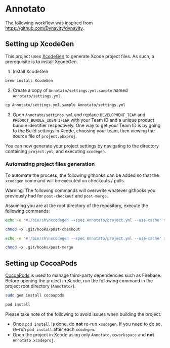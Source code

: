 # Annotato

The following workflow was inspired from https://github.com/Dynavity/dynavity.

## Setting up XcodeGen

This project uses [XcodeGen](https://github.com/yonaskolb/XcodeGen) to generate Xcode project files. As such, a prerequisite is to install XcodeGen.

1. Install XcodeGen

```sh
brew install XcodeGen
```

2. Create a copy of `Annotato/settings.yml.sample` named `Annotato/settings.yml`.

```sh
cp Annotato/settings.yml.sample Annotato/settings.yml
```

3. Open `Annotato/settings.yml` and replace `DEVELOPMENT_TEAM` and `PRODUCT_BUNDLE_IDENTIFIER` with your Team ID and a unique product bundle identifier respectively.
   One way to get your Team ID is by going to the Build settings in Xcode, choosing your team, then viewing the source file of `project.pbxproj`.

You can now generate your project settings by navigating to the directory containing `project.yml`, and executing `xcodegen`.

### Automating project files generation

To automate the process, the following githooks can be added so that the `xcodegen` command will be executed on checkouts / pulls.

Warning: The following commands will overwrite whatever githooks you previously had for `post-checkout` and `post-merge`.

Assuming you are at the root directory of the repository, execute the following commands:

```sh
echo -e '#!/bin/sh\nxcodegen --spec Annotato/project.yml --use-cache' > .git/hooks/post-checkout
```

```sh
chmod +x .git/hooks/post-checkout
```

```sh
echo -e '#!/bin/sh\nxcodegen --spec Annotato/project.yml --use-cache' > .git/hooks/post-merge
```

```sh
chmod +x .git/hooks/post-merge
```

## Setting up CocoaPods

[CocoaPods](https://github.com/CocoaPods/CocoaPods) is used to manage third-party dependencies such as Firebase.
Before opening the project in Xcode, run the following command in the project root directory (`Annotato/`).

```sh
sudo gem install cocoapods
```

```sh
pod install
```

Please take note of the following to avoid issues when building the project:

- Once `pod install` is done, do **not** re-run `xcodegen`. If you need to do so, re-run `pod install` after each `xcodegen`.
- Open the project in Xcode using only `Annotato.xcworkspace` and **not** `Annotato.xcodeproj`.
